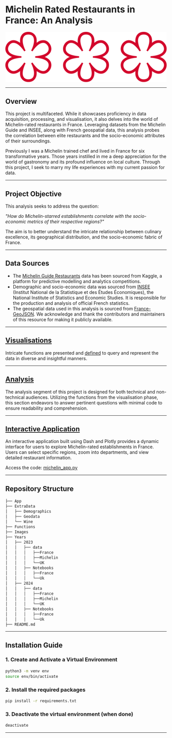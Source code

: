 # Michelin Rated Restaurants in France: An Analysis
![Michelin Star](Images/Etoile_Michelin.svg)

---

## Overview
This project is multifaceted. While it showcases proficiency in data acquisition, processing, and visualisation, it also delves into the world of Michelin-rated restaurants in France. Leveraging datasets from the Michelin Guide and INSEE, along with French geospatial data, this analysis probes the correlation between elite restaurants and the socio-economic attributes of their surroundings.

Previously I was a Michelin trained chef and lived in France for six transformative years. Those years instilled in me a deep appreciation for the world of gastronomy and its profound influence on local culture. Through this project, I seek to marry my life experiences with my current passion for data.


---

## Project Objective

This analysis seeks to address the question:

*"How do Michelin-starred establishments correlate with the socio-economic metrics of their respective regions?"* 

The aim is to better understand the intricate relationship between culinary excellence, its geographical distribution, and the socio-economic fabric of France.

---

## Data Sources
- The [Michelin Guide Restaurants](https://www.kaggle.com/datasets/ngshiheng/michelin-guide-restaurants-2021) data has been sourced from Kaggle, a platform for predictive modelling and analytics competitions.
- Demographic and socio-economic data was sourced from [INSEE](https://www.insee.fr/fr/accueil) (Institut National de la Statistique et des Études Économiques), the National Institute of Statistics and Economic Studies. It is responsible for the production and analysis of official French statistics.
- The geospatial data used in this analysis is sourced from [France-GeoJSON](https://france-geojson.gregoiredavid.fr). We acknowledge and thank the contributors and maintainers of this resource for making it publicly available.

---

## [Visualisations](Years/2023/Notebooks/France/France_Visualisations.ipynb)
Intricate functions are presented and [defined](Functions/functions_visualisation.py) to query and represent the data in diverse and insightful manners. 

---

## [Analysis](Years/2023/Notebooks/France/France_Analysis.ipynb)
The analysis segment of this project is designed for both technical and non-technical audiences. Utilizing the functions from the visualisation phase, this section endeavors to answer pertinent questions with minimal code to ensure readability and comprehension.

---
## [Interactive Application](https://michelin-france-2ed085da7e1c.herokuapp.com)
An interactive application built using Dash and Plotly provides a dynamic interface for users to explore Michelin-rated establishments in France. Users can select specific regions, zoom into departments, and view detailed restaurant information.

Access the code: [michelin_app.py](App/michelin_app.py)

----

## Repository Structure

```
├── App
├── ExtraData
│   ├── Demographics
│   ├── Geodata
│   └── Wine
├── Functions
├── Images
├── Years
│   ├── 2023
│   │   ├── data
│   │   │   ├──France
│   │   │   ├──Michelin
│   │   │   └──UK
│   │   ├── Notebooks
│   │   │   ├──France
│   │   │   └──Uk
│   ├── 2024
│   │   ├── data
│   │   │   ├──France
│   │   │   ├──Michelin
│   │   │   └──UK
│   │   ├── Notebooks
│   │   │   ├──France
│   │   │   └──Uk
├── README.md
```
---

## Installation Guide

### 1. Create and Activate a Virtual Environment
```bash
python3 -m venv env
source env/bin/activate
```

### 2. Install the required packages
```bash
pip install -r requirements.txt
```

### 3. Deactivate the virtual environment (when done)
```bash
deactivate
```
----

